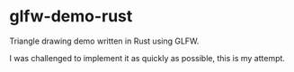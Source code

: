 # glfw-demo-rust

Triangle drawing demo written in Rust using GLFW.

I was challenged to implement it as quickly as possible, this is my attempt.
